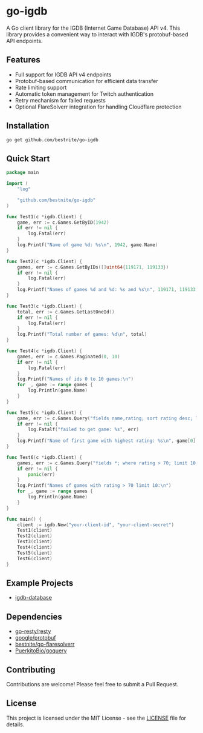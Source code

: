 # go-igdb

A Go client library for the IGDB (Internet Game Database) API v4. This library provides a convenient way to interact with IGDB's protobuf-based API endpoints.

## Features

- Full support for IGDB API v4 endpoints
- Protobuf-based communication for efficient data transfer
- Rate limiting support
- Automatic token management for Twitch authentication
- Retry mechanism for failed requests
- Optional FlareSolverr integration for handling Cloudflare protection

## Installation

```bash
go get github.com/bestnite/go-igdb
```

## Quick Start

```go
package main

import (
	"log"

	"github.com/bestnite/go-igdb"
)

func Test1(c *igdb.Client) {
	game, err := c.Games.GetByID(1942)
	if err != nil {
		log.Fatal(err)
	}
	log.Printf("Name of game %d: %s\n", 1942, game.Name)
}

func Test2(c *igdb.Client) {
	games, err := c.Games.GetByIDs([]uint64{119171, 119133})
	if err != nil {
		log.Fatal(err)
	}
	log.Printf("Names of games %d and %d: %s and %s\n", 119171, 119133, games[0].Name, games[1].Name)
}

func Test3(c *igdb.Client) {
	total, err := c.Games.GetLastOneId()
	if err != nil {
		log.Fatal(err)
	}
	log.Printf("Total number of games: %d\n", total)
}

func Test4(c *igdb.Client) {
	games, err := c.Games.Paginated(0, 10)
	if err != nil {
		log.Fatal(err)
	}
	log.Printf("Names of ids 0 to 10 games:\n")
	for _, game := range games {
		log.Println(game.Name)
	}
}

func Test5(c *igdb.Client) {
	game, err := c.Games.Query("fields name,rating; sort rating desc; limit 1;")
	if err != nil {
		log.Fatalf("failed to get game: %s", err)
	}
	log.Printf("Name of first game with highest rating: %s\n", game[0].Name)
}

func Test6(c *igdb.Client) {
	games, err := c.Games.Query("fields *; where rating > 70; limit 10;")
	if err != nil {
		panic(err)
	}
	log.Printf("Names of games with rating > 70 limit 10:\n")
	for _, game := range games {
		log.Println(game.Name)
	}
}

func main() {
	client := igdb.New("your-client-id", "your-client-secret")
	Test1(client)
	Test2(client)
	Test3(client)
	Test4(client)
	Test5(client)
	Test6(client)
}
```

## Example Projects

- [igdb-database](https://github.com/bestnite/igdb-database)

## Dependencies

- [go-resty/resty](https://github.com/go-resty/resty)
- [google/protobuf](https://github.com/google/protobuf)
- [bestnite/go-flaresolverr](https://github.com/bestnite/go-flaresolverr)
- [PuerkitoBio/goquery](https://github.com/PuerkitoBio/goquery)

## Contributing

Contributions are welcome! Please feel free to submit a Pull Request.

## License

This project is licensed under the MIT License - see the [LICENSE](LICENSE) file for details.
